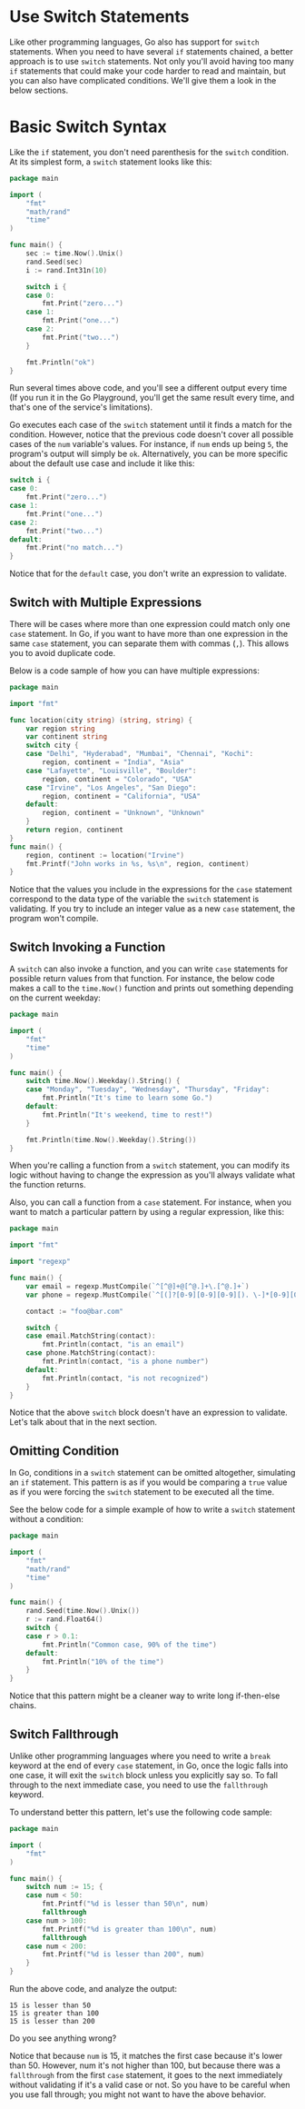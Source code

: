 # Use Switch Statements
Like other programming languages, Go also has support for `switch` statements. When you need to have several `if` statements chained, a better approach is to use `switch` statements. Not only you'll avoid having too many `if` statements that could make your code harder to read and maintain, but you can also have complicated conditions. We'll give them a look in the below sections.

# Basic Switch Syntax
Like the `if` statement, you don't need parenthesis for the `switch` condition. At its simplest form, a `switch` statement looks like this:

```go
package main

import (
    "fmt"
    "math/rand"
    "time"
)

func main() {
    sec := time.Now().Unix()
    rand.Seed(sec)
    i := rand.Int31n(10)

    switch i {
    case 0:
        fmt.Print("zero...")
    case 1:
        fmt.Print("one...")
    case 2:
        fmt.Print("two...")
    }

    fmt.Println("ok")
}
```

Run several times above code, and you'll see a different output every time (If you run it in the Go Playground, you'll get the same result every time, and that's one of the service's limitations).

Go executes each case of the `switch` statement until it finds a match for the condition. However, notice that the previous code doesn't cover all possible cases of the `num` variable's values. For instance, if `num` ends up being `5`, the program's output will simply be `ok`. Alternatively, you can be more specific about the default use case and include it like this:

```go
switch i {
case 0:
    fmt.Print("zero...")
case 1:
    fmt.Print("one...")
case 2:
    fmt.Print("two...")
default:
    fmt.Print("no match...")
}
```

Notice that for the `default` case, you don't write an expression to validate.

## Switch with Multiple Expressions
There will be cases where more than one expression could match only one `case` statement. In Go, if you want to have more than one expression in the same `case` statement, you can separate them with commas (`,`). This allows you to avoid duplicate code.

Below is a code sample of how you can have multiple expressions:

```go
package main

import "fmt"

func location(city string) (string, string) {
    var region string
    var continent string
    switch city {
    case "Delhi", "Hyderabad", "Mumbai", "Chennai", "Kochi":
        region, continent = "India", "Asia"
    case "Lafayette", "Louisville", "Boulder":
        region, continent = "Colorado", "USA"
    case "Irvine", "Los Angeles", "San Diego":
        region, continent = "California", "USA"
    default:
        region, continent = "Unknown", "Unknown"
    }
    return region, continent
}
func main() {
    region, continent := location("Irvine")
    fmt.Printf("John works in %s, %s\n", region, continent)
}
```

Notice that the values you include in the expressions for the `case` statement correspond to the data type of the variable the `switch` statement is validating. If you try to include an integer value as a new `case` statement, the program won't compile.

## Switch Invoking a Function
A `switch` can also invoke a function, and you can write `case` statements for possible return values from that function. For instance, the below code makes a call to the `time.Now()` function and prints out something depending on the current weekday:

```go
package main

import (
    "fmt"
    "time"
)

func main() {
    switch time.Now().Weekday().String() {
    case "Monday", "Tuesday", "Wednesday", "Thursday", "Friday":
        fmt.Println("It's time to learn some Go.")
    default:
        fmt.Println("It's weekend, time to rest!")
    }

    fmt.Println(time.Now().Weekday().String())
}
```

When you're calling a function from a `switch` statement, you can modify its logic without having to change the expression as you'll always validate what the function returns. 

Also, you can call a function from a `case` statement. For instance, when you want to match a particular pattern by using a regular expression, like this:

```go
package main

import "fmt"

import "regexp"

func main() {
    var email = regexp.MustCompile(`^[^@]+@[^@.]+\.[^@.]+`)
    var phone = regexp.MustCompile(`^[(]?[0-9][0-9][0-9][). \-]*[0-9][0-9][0-9][.\-]?[0-9][0-9][0-9][0-9]`)

    contact := "foo@bar.com"

    switch {
    case email.MatchString(contact):
        fmt.Println(contact, "is an email")
    case phone.MatchString(contact):
        fmt.Println(contact, "is a phone number")
    default:
        fmt.Println(contact, "is not recognized")
    }
}
```

Notice that the above `switch` block doesn't have an expression to validate. Let's talk about that in the next section.

## Omitting Condition
In Go, conditions in a `switch` statement can be omitted altogether, simulating an `if` statement. This pattern is as if you would be comparing a `true` value as if you were forcing the `switch` statement to be executed all the time.

See the below code for a simple example of how to write a `switch` statement without a condition:

```go
package main

import (
    "fmt"
    "math/rand"
    "time"
)

func main() {
    rand.Seed(time.Now().Unix())
    r := rand.Float64()
    switch {
    case r > 0.1:
        fmt.Println("Common case, 90% of the time")
    default:
        fmt.Println("10% of the time")
    }
}
```

Notice that this pattern might be a cleaner way to write long if-then-else chains.

## Switch Fallthrough
Unlike other programming languages where you need to write a `break` keyword at the end of every `case` statement, in Go, once the logic falls into one case, it will exit the `switch` block unless you explicitly say so. To fall through to the next immediate case, you need to use the `fallthrough` keyword.

To understand better this pattern, let's use the following code sample:

```go
package main

import (
    "fmt"
)

func main() {
    switch num := 15; {
    case num < 50:
        fmt.Printf("%d is lesser than 50\n", num)
        fallthrough
    case num > 100:
        fmt.Printf("%d is greater than 100\n", num)
        fallthrough
    case num < 200:
        fmt.Printf("%d is lesser than 200", num)
    }
}
```

Run the above code, and analyze the output:

```output
15 is lesser than 50
15 is greater than 100
15 is lesser than 200
```

Do you see anything wrong?

Notice that because `num` is 15, it matches the first case because it's lower than 50. However, num it's not higher than 100, but because there was a `fallthrough` from the first `case` statement, it goes to the next immediately without validating if it's a valid case or not. So you have to be careful when you use fall through; you might not want to have the above behavior.